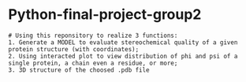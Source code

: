 # Python-final-project-group2
    # Using this reponsitory to realize 3 functions:
    1. Generate a MODEL to evaluate stereochemical quality of a given protein structure (with coordinates);
    2. Using interacted plot to view distribution of phi and psi of a single protein, a chain even a residue, or more;
    3. 3D structure of the choosed .pdb file
		
		
